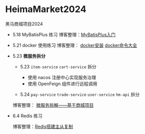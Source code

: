 # HeimaMarket2024
黑马商城项目2024

- 5.18 MyBatisPlus 练习
  博客整理：[MyBatisPlus入门](https://blog.csdn.net/m0_63653444/article/details/139033373?spm=1001.2014.3001.5501)

- 5.21 docker 使用练习
 博客整理： [docker安装](https://blog.csdn.net/m0_63653444/article/details/139124471?spm=1001.2014.3001.5501) [docker命令大全](https://blog.csdn.net/m0_63653444/article/details/139130248?spm=1001.2014.3001.5501)
 
- 5.23 **微服务拆分**
  - 5.23 `item-service` `cart-service` 拆分
    - 使用 nacos 注册中心实现服务治理
    - 使用 OpenFeign 组件进行远程调用
  
  - 5.24 `pay-service` `trade-service` `user-service` `hm-api` 拆分
  
   博客整理： [微服务拆解——基于商城项目](https://blog.csdn.net/m0_63653444/article/details/139203374?spm=1001.2014.3001.5501)
  
- 6.4 Redis 练习

  博客整理：[Redis搭建主从复制](https://blog.csdn.net/m0_63653444/article/details/139476290?spm=1001.2014.3001.5501)
